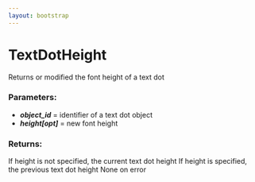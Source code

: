 ```yaml
---
layout: bootstrap
---
```


# TextDotHeight

Returns or modified the font height of a text dot
        

### Parameters:

- ***object_id*** = identifier of a text dot object
- ***height[opt]*** = new font height
        

### Returns:


If height is not specified, the current text dot height
If height is specified, the previous text dot height
None on error
        
